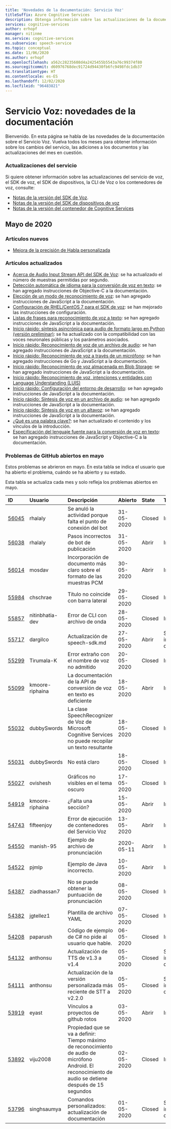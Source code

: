 ```yaml
---
title: 'Novedades de la documentación: Servicio Voz'
titleSuffix: Azure Cognitive Services
description: Obtenga información sobre las actualizaciones de la documentación relacionadas con el Servicio Voz de Azure.
services: cognitive-services
author: erhopf
manager: nitinme
ms.service: cognitive-services
ms.subservice: speech-service
ms.topic: conceptual
ms.date: 11/06/2020
ms.author: erhopf
ms.openlocfilehash: a562c28235608d4a2425455b5543a76c99374f80
ms.sourcegitcommit: d60976768dec91724d94430fb6fc9498fdc1db37
ms.translationtype: HT
ms.contentlocale: es-ES
ms.lasthandoff: 12/02/2020
ms.locfileid: "96483821"
---
```

# <a name="speech-service-whats-new-in-docs"></a>Servicio Voz: novedades de la documentación

Bienvenido. En esta página se habla de las novedades de la documentación sobre el Servicio Voz. Vuelva todos los meses para obtener información sobre los cambios del servicio, las adiciones a los documentos y las actualizaciones del mes en cuestión.

### <a name="service-updates"></a>Actualizaciones del servicio

Si quiere obtener información sobre las actualizaciones del servicio de voz, el SDK de voz, el SDK de dispositivos, la CLI de Voz o los contenedores de voz, consulte:
* [Notas de la versión del SDK de Voz](releasenotes.md).
* [Notas de la versión del SDK de dispositivos de voz](devices-sdk-release-notes.md)
* [Notas de la versión del contenedor de Cognitive Services](../containers/container-image-tags.md)

## <a name="may-2020"></a>Mayo de 2020

### <a name="new-articles"></a>Artículos nuevos

* [Mejora de la precisión de Habla personalizada](./how-to-custom-speech-evaluate-data.md)

### <a name="updated-articles"></a>Artículos actualizados

* [Acerca de Audio Input Stream API del SDK de Voz](how-to-use-audio-input-streams.md): se ha actualizado el número de muestras permitidas por segundo.
* [Detección automática de idioma para la conversión de voz en texto](how-to-automatic-language-detection.md): se han agregado instrucciones de Objective-C a la documentación.
* [Elección de un modo de reconocimiento de voz](./get-started-speech-to-text.md): se han agregado instrucciones de JavaScript a la documentación.
* [Configuración de RHEL/CentOS 7 para el SDK de voz](how-to-configure-rhel-centos-7.md): se han mejorado las instrucciones de configuración.
* [Listas de frases para reconocimiento de voz a texto](./get-started-speech-to-text.md): se han agregado instrucciones de JavaScript a la documentación.
* [Inicio rápido: síntesis asincrónica para audio de formato largo en Python (versión preliminar)](./long-audio-api.md): se ha actualizado con la compatibilidad con las voces neuronales públicas y los parámetros asociados.
* [Inicio rápido: Reconocimiento de voz de un archivo de audio](./get-started-speech-to-text.md): se han agregado instrucciones de JavaScript a la documentación.
* [Inicio rápido: Reconocimiento de voz a través de un micrófono](./get-started-speech-to-text.md): se han agregado instrucciones de Go y JavaScript a la documentación.
* [Inicio rápido: Reconocimiento de voz almacenada en Blob Storage](./batch-transcription.md): se han agregado instrucciones de JavaScript a la documentación.
* [Inicio rápido: Reconocimiento de voz, intenciones y entidades con Language Understanding (LUIS)](quickstarts/intent-recognition.md)
* [Inicio rápido: Configuración del entorno de desarrollo](quickstarts/setup-platform.md): se han agregado instrucciones de JavaScript a la documentación.
* [Inicio rápido: Síntesis de voz en un archivo de audio](./get-started-text-to-speech.md): se han agregado instrucciones de JavaScript a la documentación.
* [Inicio rápido: Síntesis de voz en un altavoz](./get-started-text-to-speech.md): se han agregado instrucciones de JavaScript a la documentación.
* [¿Qué es una palabra clave?](custom-keyword-overview.md): se han actualizado el contenido y los vínculos de la introducción.
* [Especificación del lenguaje fuente para la conversión de voz en texto](how-to-specify-source-language.md): se han agregado instrucciones de JavaScript y Objective-C a la documentación.

### <a name="github-issues-opened-in-may"></a>Problemas de GitHub abiertos en mayo

Estos problemas se abrieron en mayo. En esta tabla se indica el usuario que ha abierto el problema, cuándo se ha abierto y su estado.  

Esta tabla se actualiza cada mes y solo refleja los problemas abiertos en mayo.  

|ID|Usuario|Descripción|Abierto|State|Tipo|
| :--- | :--- | :--- | :--- | :--- | :--- |
|[56045](https://github.com/MicrosoftDocs/azure-docs/issues/56045)|rhalaly|Se anuló la actividad porque falta el punto de conexión del bot|31-05-2020|Closed|Incidencia|
|[56038](https://github.com/MicrosoftDocs/azure-docs/issues/56038)|rhalaly|Pasos incorrectos de bot de publicación|31-05-2020|Abrir|Incidencia|
|[56014](https://github.com/MicrosoftDocs/azure-docs/issues/56014)|mosdav|Incorporación de documento más claro sobre el formato de las muestras PCM|30-05-2020|Abrir|Incidencia|
|[55984](https://github.com/MicrosoftDocs/azure-docs/issues/55984)|chschrae|Título no coincide con barra lateral|29-05-2020|Closed|Incidencia|
|[55857](https://github.com/MicrosoftDocs/azure-docs/issues/55857)|nitinbhatia-dev|Error de CLI con archivo de onda|28-05-2020|Closed|Incidencia|
|[55717](https://github.com/MicrosoftDocs/azure-docs/pull/55717)|dargilco|Actualización de speech-sdk.md|27-05-2020|Abrir|Solicitud de incorporación de cambios|
|[55299](https://github.com/MicrosoftDocs/azure-docs/issues/55299)|Tirumala-K|Error extraño con el nombre de voz no admitido|20-05-2020|Closed|Incidencia|
|[55099](https://github.com/MicrosoftDocs/azure-docs/issues/55099)|kmoore-riphaina|La documentación de la API de conversión de voz en texto es deficiente|18-05-2020|Abrir|Incidencia|
|[55032](https://github.com/MicrosoftDocs/azure-docs/issues/55032)|dubbySwords|La clase SpeechRecognizer de Voz de Microsoft Cognitive Services no puede recopilar un texto resultante|18-05-2020|Closed|Incidencia|
|[55031](https://github.com/MicrosoftDocs/azure-docs/issues/55031)|dubbySwords|No está claro|18-05-2020|Closed|Incidencia|
|[55027](https://github.com/MicrosoftDocs/azure-docs/issues/55027)|ovishesh|Gráficos no visibles en el tema oscuro|17-05-2020|Closed|Incidencia|
|[54919](https://github.com/MicrosoftDocs/azure-docs/issues/54919)|kmoore-riphaina|¿Falta una sección?|15-05-2020|Abrir|Incidencia|
|[54743](https://github.com/MicrosoftDocs/azure-docs/issues/54743)|fifteenjoy|Error de ejecución de contenedores del Servicio Voz|13-05-2020|Abrir|Incidencia|
|[54550](https://github.com/MicrosoftDocs/azure-docs/issues/54550)|manish-95|Ejemplo de archivo de pronunciación|2020-05-11|Abrir|Incidencia|
|[54522](https://github.com/MicrosoftDocs/azure-docs/issues/54522)|pjmlp|Ejemplo de Java incorrecto.|10-05-2020|Abrir|Incidencia|
|[54387](https://github.com/MicrosoftDocs/azure-docs/issues/54387)|ziadhassan7|No se puede obtener la puntuación de pronunciación|08-05-2020|Closed|Incidencia|
|[54382](https://github.com/MicrosoftDocs/azure-docs/issues/54382)|jgtellez1|Plantilla de archivo YAML|07-05-2020|Closed|Incidencia|
|[54208](https://github.com/MicrosoftDocs/azure-docs/issues/54208)|paparush|Código de ejemplo de C# no pide al usuario que hable.|06-05-2020|Closed|Incidencia|
|[54132](https://github.com/MicrosoftDocs/azure-docs/pull/54132)|anthonsu|Actualización de TTS de v1.3 a v1.4|05-05-2020|Closed|Solicitud de incorporación de cambios|
|[54111](https://github.com/MicrosoftDocs/azure-docs/pull/54111)|anthonsu|Actualización de la versión personalizada más reciente de STT a v2.2.0|05-05-2020|Closed|Solicitud de incorporación de cambios|
|[53919](https://github.com/MicrosoftDocs/azure-docs/issues/53919)|eyast|Vínculos a proyectos de github rotos|03-05-2020|Abrir|Incidencia|
|[53892](https://github.com/MicrosoftDocs/azure-docs/issues/53892)|viju2008|Propiedad que se va a definir: Tiempo máximo de reconocimiento de audio de micrófono Android. El reconocimiento de audio se detiene después de 15 segundos|02-05-2020|Closed|Incidencia|
|[53796](https://github.com/MicrosoftDocs/azure-docs/pull/53796)|singhsaumya|Comandos personalizados: actualización de documentación|01-05-2020|Closed|Solicitud de incorporación de cambios|
